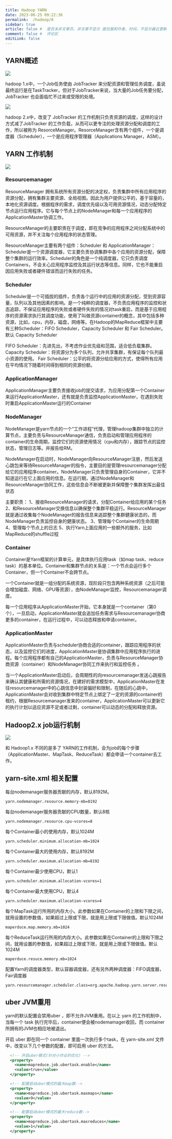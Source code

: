 ```yaml
---
title: Hadoop YARN
date: 2023-06-25 09:22:36
permalink:  /hadoop/6
sidebar: true
article: false #  是否未非文章页，非文章不显示 面包屑和作者、时间，不显示最近更新栏，不会参与到最近更新文章的数据计算中
comment: false #  评论区
editLink: false
---
```



## YARN概述

![](/assets/img/hadoop/6/img.png)

hadoop 1.x中，一个Job任务使由 JobTracker 来分配资源和管理任务调度，虽说最终运行是在TaskTracker，但对于JobTracker来说，当大量的Job任务要分配，JobTracker 也会面临忙不过来或受限的处境。

![](/assets/img/hadoop/6/img_1.png)


hadoop 2.x中，改变了 JobTracker  的工作机制只负责资源的调度，这样的设计方式减了JobTracker 的工作负载，从而可以更专注的处理资源分配和调度的工作，所以被称为 ResorceManager。ResorceManager含有两个组件，一个是调度器（Scheduler），一个是应用程序管理器（Applications Manager，ASM）。

## YARN 工作机制

![](/assets/img/hadoop/6/img_2.png)



### Resourcemanager 

ResourceManager 拥有系统所有资源分配的决定权，负责集群中所有应用程序的资源分配，拥有集群主要资源、全局视图。因此为用户提供公平的，基于容量的，本地化资源调度。根据程序的需求，调度优先级以及可用资源情况，动态分配特定节点运行应用程序。它与每个节点上的NodeManager和每一个应用程序的ApplicationMaster协调工作。

ResourceManager的主要职责在于调度，即在竞争的应用程序之间分配系统中的可用资源，并不关注每个应用程序的状态管理。

ResourceManager主要有两个组件：Scheduler 和 ApplicationManager：Scheduler是一个资源调度器，它主要负责协调集群中各个应用的资源分配，保障整个集群的运行效率。Scheduler的角色是一个纯调度器，它只负责调度Containers，不会关心应用程序监控及其运行状态等信息。同样，它也不能重启因应用失败或者硬件错误而运行失败的任务。


### Scheduler

Scheduler是一个可插拔的插件，负责各个运行中的应用的资源分配，受到资源容量，队列以及其他因素的影响。是一个纯粹的调度器，不负责应用程序的监控和状态追踪，不保证应用程序的失败或者硬件失败的情况对task重启，而是基于应用程序的资源需求执行其调度功能，使用了叫做资源container的概念，其中包括多种资源，比如，cpu，内存，磁盘，网络等。在Hadoop的MapReduce框架中主要有三种Scheduler：FIFO Scheduler，Capacity Scheduler 和 Fair Scheduler。默认 Capacity Scheduler

FIFO Scheduler：先进先出，不考虑作业优先级和范围，适合低负载集群。
Capacity Scheduler：将资源分为多个队列，允许共享集群，有保证每个队列最小资源的使用。
Fair Scheduler：公平的将资源分给应用的方式，使得所有应用在平均情况下随着时间得到相同的资源份额。

### ApplicationManager

ApplicationManager主要负责接收job的提交请求，为应用分配第一个Container来运行ApplicationMaster，还有就是负责监控ApplicationMaster，在遇到失败时重启ApplicationMaster运行的Container

### NodeManager

NodeManager是yarn节点的一个“工作进程”代理，管理hadoop集群中独立的计算节点，主要负责与ResourceManager通信，负责启动和管理应用程序的container的生命周期，监控它们的资源使用情况（cpu和内存），跟踪节点的监控状态，管理日志等。并报告给RM。

NodeManager在启动时，NodeManager向ResourceManager注册，然后发送心跳包来等待ResourceManager的指令，主要目的是管理resourcemanager分配给它的应用程序container。NodeManager只负责管理自身的Container，它并不知道运行在它上面应用的信息。在运行期，通过NodeManager和ResourceManager协同工作，这些信息会不断被更新并保障整个集群发挥出最佳状态

主要职责：
1、接收ResourceManager的请求，分配Container给应用的某个任务
2、和ResourceManager交换信息以确保整个集群平稳运行。ResourceManager就是通过收集每个NodeManager的报告信息来追踪整个集群健康状态的，而NodeManager负责监控自身的健康状态。
3、管理每个Container的生命周期
4、管理每个节点上的日志
5、执行Yarn上面应用的一些额外的服务，比如MapReduce的shuffle过程


### Container

Container是Yarn框架的计算单元，是具体执行应用task（如map task、reduce task）的基本单位。Container和集群节点的关系是：一个节点会运行多个Container，但一个Container不会跨节点。

一个Container就是一组分配的系统资源，现阶段只包含两种系统资源（之后可能会增加磁盘、网络、GPU等资源），由NodeManager监控，Resourcemanager调度。

每一个应用程序从ApplicationMaster开始，它本身就是一个container（第0个），一旦启动，ApplicationMaster就会追加任务需求与Resourcemanager协商更多的container，在运行过程中，可以动态释放和申请container。

### ApplicationMaster

ApplicationMaster负责与scheduler协商合适的container，跟踪应用程序的状态，以及监控它们的进度，ApplicationMaster是协调集群中应用程序执行的进程。每个应用程序都有自己的ApplicationMaster，负责与ResourceManager协商资源（container）和NodeManager协同工作来执行和监控任务 。

当一个ApplicationMaster启动后，会周期性的向resourcemanager发送心跳报告来确认其健康和所需的资源情况，在建好的需求模型中，ApplicationMaster在发往resourcemanager中的心跳信息中封装偏好和限制，在随后的心跳中，ApplicationMaster会对收到集群中特定节点上绑定了一定的资源的container的租约，根据Resourcemanager发来的container，ApplicationMaster可以更新它的执行计划以适应资源不足或者过剩，container可以动态的分配和释放资源。


## Hadoop2.x job运行机制

![](/assets/img/hadoop/6/img_3.png)

和 Hadoop1.x 不同的是多了 YARN的工作机制，会为job的每个步骤（ApplicationMaster、MapTask、ReduceTask）都会申请一个container去工作。

## yarn-site.xml 相关配置
每台nodemanager服务器贡献的内存，默认8192M。
```properties
yarn.nodemanager.resource.memory-mb=8192
```

每台nodemanager服务器贡献的CPU数量，默认8核
```properties
yarn.nodemanager.resource.cpu-vcores=8
```

每个Container最小的使用内存，默认1024M
```properties
yarn.scheduler.minimum.allocation-mb=1024
```

每个Container最大的使用内存，默认8192M
```properties
yarn.scheduler.maximum.allocation-mb=8192
```

每个Container最少使用CPU，默认1
```properties
yarn.scheduler.minimum.allocation-vcores=1
```

每个Container最大使用CPU，默认4
```properties
yarn.scheduler.maximum.allocation-vcores=4
```

每个MapTask运行所用的内存大小。此参数如果在Container的上限和下限之间，就用设置的参数值，如果超过上限或下限，就是用上限或下限做值。默认1024M
```properties
maperduce.map.memory.mb=1024
```

每个ReduceTask运行所用的内存大小。此参数如果在Container的上限和下限之间，就用设置的参数值，如果超过上限或下限，就是用上限或下限做值。默认1024M
```properties
maperduce.resuce.memory.mb=1024
```

配置Yarn的调度器类型，默认容器调度器，还有另外两种调度器：FIFO调度器，Fair调度器
```properties
yarn.resourcemanager.scheduler.class=org.apache.hadoop.yarn.server.resourcemanager.scheduler.capacity.CapacityScheduler
```

## uber JVM重用
yarn的默认配置会禁用uber ，即不允许JVM重用。在以上 yarn 的工作机制中，当每一个 task 执行完毕后，container便会被nodemamager收回，而 container 所拥有的JVM也相应地被退出。

开启 uber  即在同一个 container 里面一次执行多个task，在 yarn-site.xml 文件中，改变以下几个参数的配置，即可启用 uber  的方法。
```xml
  <!-- 开启uber模式(针对小作业的优化) -->
  <property>
    <name>mapreduce.job.ubertask.enable</name>
    <value>true</value>
  </property>

  <!-- 配置启动uber模式的最大map数-->
  <property>
    <name>mapreduce.job.ubertask.maxmaps</name>
    <value>9</value>
  </property>

  <!-- 配置启动uber模式的最大reduce数-->
  <property>
    <name>mapreduce.job.ubertask.maxreduces</name>
    <value>1</value>
  </property>
``` 